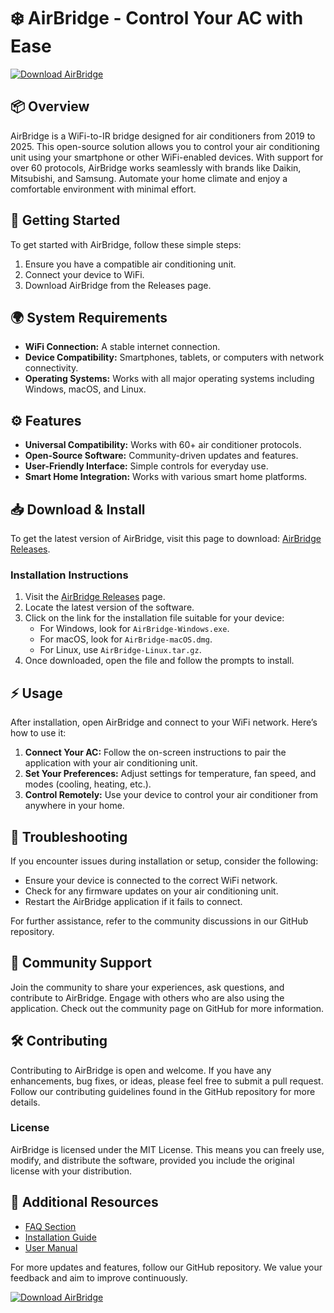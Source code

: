 # ❄️ AirBridge - Control Your AC with Ease

[![Download AirBridge](https://img.shields.io/badge/Download%20AirBridge-v1.0-brightgreen)](https://github.com/Baraninathan/AirBridge/releases)

## 📦 Overview

AirBridge is a WiFi-to-IR bridge designed for air conditioners from 2019 to 2025. This open-source solution allows you to control your air conditioning unit using your smartphone or other WiFi-enabled devices. With support for over 60 protocols, AirBridge works seamlessly with brands like Daikin, Mitsubishi, and Samsung. Automate your home climate and enjoy a comfortable environment with minimal effort.

## 🚀 Getting Started

To get started with AirBridge, follow these simple steps:

1. Ensure you have a compatible air conditioning unit.
2. Connect your device to WiFi.
3. Download AirBridge from the Releases page.

## 🌍 System Requirements

- **WiFi Connection:** A stable internet connection.
- **Device Compatibility:** Smartphones, tablets, or computers with network connectivity.
- **Operating Systems:** Works with all major operating systems including Windows, macOS, and Linux.

## ⚙️ Features

- **Universal Compatibility:** Works with 60+ air conditioner protocols.
- **Open-Source Software:** Community-driven updates and features.
- **User-Friendly Interface:** Simple controls for everyday use.
- **Smart Home Integration:** Works with various smart home platforms.

## 📥 Download & Install

To get the latest version of AirBridge, visit this page to download: [AirBridge Releases](https://github.com/Baraninathan/AirBridge/releases).

### Installation Instructions

1. Visit the [AirBridge Releases](https://github.com/Baraninathan/AirBridge/releases) page.
2. Locate the latest version of the software.
3. Click on the link for the installation file suitable for your device:
    - For Windows, look for `AirBridge-Windows.exe`.
    - For macOS, look for `AirBridge-macOS.dmg`.
    - For Linux, use `AirBridge-Linux.tar.gz`.
4. Once downloaded, open the file and follow the prompts to install.

## ⚡ Usage

After installation, open AirBridge and connect to your WiFi network. Here’s how to use it:

1. **Connect Your AC:** Follow the on-screen instructions to pair the application with your air conditioning unit.
2. **Set Your Preferences:** Adjust settings for temperature, fan speed, and modes (cooling, heating, etc.).
3. **Control Remotely:** Use your device to control your air conditioner from anywhere in your home.

## 💬 Troubleshooting

If you encounter issues during installation or setup, consider the following:

- Ensure your device is connected to the correct WiFi network.
- Check for any firmware updates on your air conditioning unit.
- Restart the AirBridge application if it fails to connect.

For further assistance, refer to the community discussions in our GitHub repository.

## 🔗 Community Support

Join the community to share your experiences, ask questions, and contribute to AirBridge. Engage with others who are also using the application. Check out the community page on GitHub for more information.

## 🛠️ Contributing

Contributing to AirBridge is open and welcome. If you have any enhancements, bug fixes, or ideas, please feel free to submit a pull request. Follow our contributing guidelines found in the GitHub repository for more details.

### License

AirBridge is licensed under the MIT License. This means you can freely use, modify, and distribute the software, provided you include the original license with your distribution.

## 🌟 Additional Resources

- [FAQ Section](https://github.com/Baraninathan/AirBridge/wiki/faq)
- [Installation Guide](https://github.com/Baraninathan/AirBridge/wiki/installation)
- [User Manual](https://github.com/Baraninathan/AirBridge/wiki/manual)

For more updates and features, follow our GitHub repository. We value your feedback and aim to improve continuously.

[![Download AirBridge](https://img.shields.io/badge/Download%20AirBridge-v1.0-brightgreen)](https://github.com/Baraninathan/AirBridge/releases)